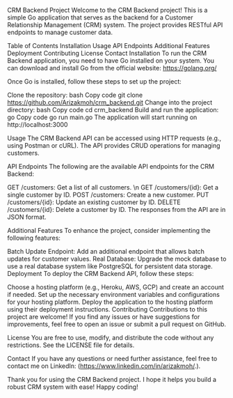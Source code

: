 CRM Backend Project
Welcome to the CRM Backend project! This is a simple Go application that serves as the backend for a Customer Relationship Management (CRM) system. The project provides RESTful API endpoints to manage customer data.

Table of Contents
Installation
Usage
API Endpoints
Additional Features
Deployment
Contributing
License
Contact
Installation
To run the CRM Backend application, you need to have Go installed on your system. You can download and install Go from the official website: https://golang.org/

Once Go is installed, follow these steps to set up the project:

Clone the repository:
bash
Copy code
git clone https://github.com/Arizakmoh/crm_backend.git
Change into the project directory:
bash
Copy code
cd crm_backend
Build and run the application:
go
Copy code
go run main.go
The application will start running on http://localhost:3000

Usage
The CRM Backend API can be accessed using HTTP requests (e.g., using Postman or cURL). The API provides CRUD operations for managing customers.

API Endpoints
The following are the available API endpoints for the CRM Backend:

GET /customers: Get a list of all customers. \n
GET /customers/{id}: Get a single customer by ID.
POST /customers: Create a new customer.
PUT /customers/{id}: Update an existing customer by ID.
DELETE /customers/{id}: Delete a customer by ID.
The responses from the API are in JSON format.

Additional Features
To enhance the project, consider implementing the following features:

Batch Update Endpoint: Add an additional endpoint that allows batch updates for customer values.
Real Database: Upgrade the mock database to use a real database system like PostgreSQL for persistent data storage.
Deployment
To deploy the CRM Backend API, follow these steps:

Choose a hosting platform (e.g., Heroku, AWS, GCP) and create an account if needed.
Set up the necessary environment variables and configurations for your hosting platform.
Deploy the application to the hosting platform using their deployment instructions.
Contributing
Contributions to this project are welcome! If you find any issues or have suggestions for improvements, feel free to open an issue or submit a pull request on GitHub.

License
You are free to use, modify, and distribute the code without any restrictions. See the LICENSE file for details.

Contact
If you have any questions or need further assistance, feel free to contact me on LinkedIn: (https://www.linkedin.com/in/arizakmoh/.).

Thank you for using the CRM Backend project. I hope it helps you build a robust CRM system with ease! Happy coding!





